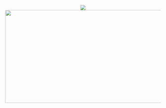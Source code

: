 <div align="center">
  <img src="https://capsule-render.vercel.app/api?type=waving&color=0:9e91c6,100:9e91c6&height=180&text=Yeyun's%20Github!&animation=fadeIn&fontColor=ffffff&fontSize=60" />

<a href="https://www.gitanimals.org/en_US?utm_medium=image&utm_source=yeyun0423&utm_content=farm">
<img
  src="https://render.gitanimals.org/farms/yeyun0423"
  width="600"
  height="300"
/>
</a>
</a>
</div>


